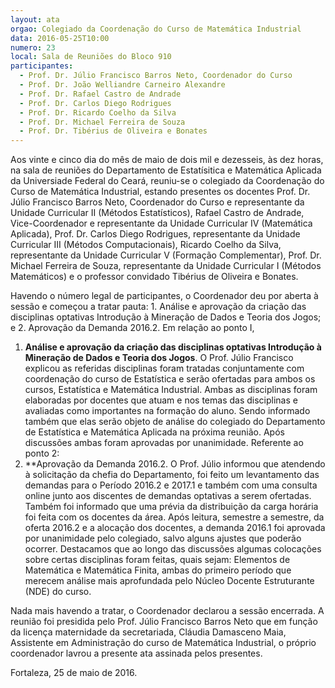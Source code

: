 ```yaml
---
layout: ata
orgao: Colegiado da Coordenação do Curso de Matemática Industrial
data: 2016-05-25T10:00
numero: 23
local: Sala de Reuniões do Bloco 910
participantes:
  - Prof. Dr. Júlio Francisco Barros Neto, Coordenador do Curso
  - Prof. Dr. João Welliandre Carneiro Alexandre
  - Prof. Dr. Rafael Castro de Andrade
  - Prof. Dr. Carlos Diego Rodrigues
  - Prof. Dr. Ricardo Coelho da Silva
  - Prof. Dr. Michael Ferreira de Souza
  - Prof. Dr. Tibérius de Oliveira e Bonates
---
```


Aos vinte e cinco dia do mês de maio de dois mil e dezesseis, às dez horas, na sala de reuniões do Departamento de Estatísitica e Matemática Aplicada da Universiade Federal do Ceará, reuniu-se o colegiado da Coordenação do Curso de Matemática Industrial, estando presentes os docentes Prof. Dr. Júlio Francisco Barros Neto, Coordenador do Curso e representante da Unidade Curricular II (Métodos Estatísticos), Rafael Castro de Andrade, Vice-Coordenador e representante da Unidade Curricular IV (Matemática Aplicada), Prof. Dr. Carlos Diego Rodrigues, representante da Unidade Curricular III (Métodos Computacionais), Ricardo Coelho da Silva, representante da Unidade Curricular V (Formação Complementar), Prof. Dr. Michael Ferreira de Souza, representante da Unidade Curricular I (Métodos Matemáticos) e o professor convidado Tibérius de Oliveira e Bonates.

Havendo o número legal de participantes, o Coordenador deu por aberta à sessão e começou a tratar pauta: 1. Análise e aprovação da criação das disciplinas optativas Introdução à Mineração de Dados e Teoria dos Jogos; e 2. Aprovação da Demanda 2016.2.
Em relação ao ponto I,

1. **Análise e aprovação da criação das disciplinas optativas Introdução à Mineração de Dados e Teoria dos Jogos**.
   O Prof. Júlio Francisco explicou as referidas disciplinas foram tratadas conjuntamente com coordenação do curso de Estatística e serão ofertadas para ambos os cursos, Estatística e Matemática Industrial.
   Ambas as disciplinas foram elaboradas por docentes que atuam e nos temas das disciplinas e avaliadas como importantes na formação do aluno.
   Sendo informado também que elas serão objeto de análise do colegiado do Departamento de Estatística e Matemática Aplicada na próxima reunião.
   Após discussões ambas foram aprovadas por unanimidade.
   Referente ao ponto 2:
2. **Aprovação da Demanda 2016.2.
   O Prof. Júlio informou que atendendo à solicitação da chefia do Departamento, foi feito um levantamento das demandas para o Período 2016.2 e 2017.1 e também com uma consulta online junto aos discentes de demandas optativas a serem ofertadas.
   Também foi informado que uma prévia da distribuição da carga horária foi feita com os docentes da área.
   Após leitura, semestre a semestre, da oferta 2016.2 e a alocação dos docentes, a demanda 2016.1 foi aprovada por unanimidade pelo colegiado, salvo alguns ajustes que poderão ocorrer.
   Destacamos que ao longo das discussões algumas colocações sobre certas disciplinas foram feitas, quais sejam: Elementos de Matemática e Matemática Finita, ambas do primeiro período que merecem análise mais aprofundada pelo Núcleo Docente Estruturante (NDE) do curso.

Nada mais havendo a tratar, o Coordenador declarou a sessão encerrada.
A reunião foi presidida pelo Prof. Júlio Francisco Barros Neto que em função da licença maternidade da secretariada, Cláudia Damasceno Maia, Assistente em Administração do curso de Matemática Industrial, o próprio coordenador lavrou a presente ata assinada pelos presentes.

Fortaleza, 25 de maio de 2016.
